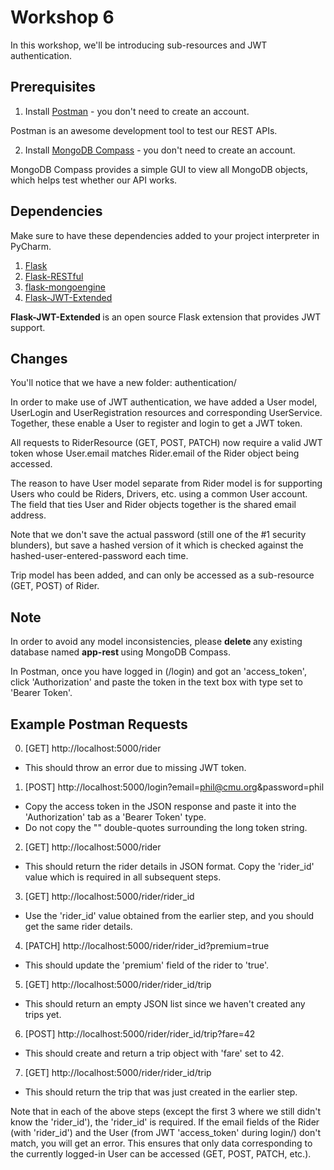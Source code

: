 # Workshop 6

In this workshop, we'll be introducing sub-resources and JWT authentication.

## Prerequisites

1. Install [Postman](https://www.postman.com/downloads/) - you don't need to create an account.

Postman is an awesome development tool to test our REST APIs.

2. Install [MongoDB Compass](https://www.mongodb.com/try/download/compass) - you don't need to create an account.

MongoDB Compass provides a simple GUI to view all MongoDB objects, which helps test whether our API works.

## Dependencies
Make sure to have these dependencies added to your project interpreter in PyCharm.

1. [Flask](https://flask.palletsprojects.com/en/1.1.x/)
2. [Flask-RESTful](https://flask-restful.readthedocs.io/en/latest/)
3. [flask-mongoengine](https://docs.mongoengine.org/projects/flask-mongoengine/en/latest/)
4. [Flask-JWT-Extended](https://flask-jwt-extended.readthedocs.io/en/stable/)

<b> Flask-JWT-Extended </b> is an open source Flask extension that provides JWT support.

## Changes

You'll notice that we have a new folder: authentication/ 

In order to make use of JWT authentication, we have added a User model, UserLogin and UserRegistration resources and corresponding UserService. Together, these enable a User to register and login to get a JWT token.

All requests to RiderResource (GET, POST, PATCH) now require a valid JWT token whose User.email matches Rider.email of the Rider object being accessed.

The reason to have User model separate from Rider model is for supporting Users who could be Riders, Drivers, etc. using a common User account. The field that ties User and Rider objects together is the shared email address.

Note that we don't save the actual password (still one of the #1 security blunders), but save a hashed version of it which is checked against the hashed-user-entered-password each time.

Trip model has been added, and can only be accessed as a sub-resource (GET, POST) of Rider.

## Note

In order to avoid any model inconsistencies, please <b> delete </b> any existing database named <b> app-rest </b> using MongoDB Compass.

In Postman, once you have logged in (/login) and got an 'access_token', click 'Authorization' and paste the token in the text box with type set to 'Bearer Token'.

## Example Postman Requests

0. [GET] http://localhost:5000/rider
- This should throw an error due to missing JWT token.
1. [POST] http://localhost:5000/login?email=phil@cmu.org&password=phil
- Copy the access token in the JSON response and paste it into the 'Authorization' tab as a 'Bearer Token' type.
- Do not copy the "" double-quotes surrounding the long token string.
2. [GET] http://localhost:5000/rider
- This should return the rider details in JSON format. Copy the 'rider_id' value which is required in all subsequent steps.
3. [GET] http://localhost:5000/rider/rider_id
- Use the 'rider_id' value obtained from the earlier step, and you should get the same rider details.
4. [PATCH] http://localhost:5000/rider/rider_id?premium=true
- This should update the 'premium' field of the rider to 'true'.
5. [GET] http://localhost:5000/rider/rider_id/trip
- This should return an empty JSON list since we haven't created any trips yet.
6. [POST] http://localhost:5000/rider/rider_id/trip?fare=42
- This should create and return a trip object with 'fare' set to 42.
7. [GET] http://localhost:5000/rider/rider_id/trip
- This should return the trip that was just created in the earlier step.

Note that in each of the above steps (except the first 3 where we still didn't know the 'rider_id'), the 'rider_id' is required.
If the email fields of the Rider (with 'rider_id') and the User (from JWT 'access_token' during login/) don't match, you will get an error.
This ensures that only data corresponding to the currently logged-in User can be accessed (GET, POST, PATCH, etc.).